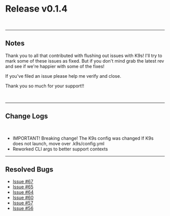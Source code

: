 # Release v0.1.4

<br/>

---
## Notes

Thank you to all that contributed with flushing out issues with K9s! I'll try
to mark some of these issues as fixed. But if you don't mind grab the latest
rev and see if we're happier with some of the fixes!

If you've filed an issue please help me verify and close.

Thank you so much for your support!!

<br/>

---
## Change Logs

<br/>

+ IMPORTANT! Breaking change! The K9s config was changed
  If K9s does not launch, move over .k9s/config.yml
+ Reworked CLI args to better support contexts

---
## Resolved Bugs

+ [Issue #67](https://github.com/kswapd/k11s/issues/67)
+ [Issue #65](https://github.com/kswapd/k11s/issues/65)
+ [Issue #64](https://github.com/kswapd/k11s/issues/64)
+ [Issue #60](https://github.com/kswapd/k11s/issues/60)
+ [Issue #57](https://github.com/kswapd/k11s/issues/57)
+ [Issue #56](https://github.com/kswapd/k11s/issues/56)
